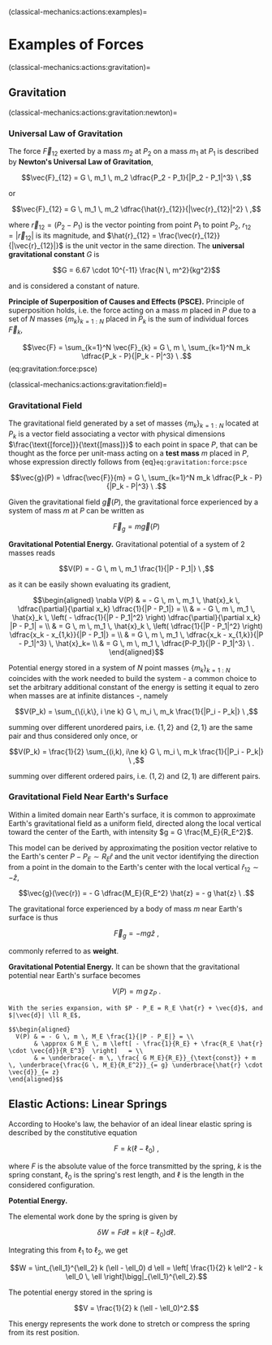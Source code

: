 (classical-mechanics:actions:examples)=
# Examples of Forces

(classical-mechanics:actions:gravitation)=
## Gravitation 

(classical-mechanics:actions:gravitation:newton)=
### Universal Law of Gravitation
The force $\vec{F}_{12}$ exerted by a mass $m_2$ at $P_2$ on a mass $m_1$ at $P_1$ is described by **Newton's Universal Law of Gravitation**,

$$\vec{F}_{12} = G \, m_1 \, m_2 \dfrac{P_2 - P_1}{|P_2 - P_1|^3} \ ,$$

or

$$\vec{F}_{12} = G \, m_1 \, m_2 \dfrac{\hat{r}_{12}}{|\vec{r}_{12}|^2} \ ,$$

where $\vec{r}_{12} = (P_2 - P_1)$ is the vector pointing from point $P_1$ to point $P_2$, $r_{12} = |\vec{r}_{12}|$ is its magnitude, and $\hat{r}_{12} = \frac{\vec{r}_{12}}{|\vec{r}_{12}|}$ is the unit vector in the same direction. The **universal gravitational constant** $G$ is 

$$G = 6.67 \cdot 10^{-11} \frac{N \, m^2}{kg^2}$$ 

and is considered a constant of nature.

**Principle of Superposition of Causes and Effects (PSCE).** Principle of superposition holds, i.e. the force acting on a mass $m$ placed in $P$ due to a set of $N$ masses $\{ m_k \}_{k=1:N}$ placed in $P_k$ is the sum of individual forces $\vec{F}_{k}$,

$$\vec{F} = \sum_{k=1}^N \vec{F}_{k} = G \, m \, \sum_{k=1}^N m_k \dfrac{P_k - P}{|P_k - P|^3} \ .$$ (eq:gravitation:force:psce)


(classical-mechanics:actions:gravitation:field)=
### Gravitational Field
The gravitational field generated by a set of masses $\{ m_k \}_{k=1:N}$ located at $P_k$ is a vector field associating a vector with physical dimensions $\frac{\text{[force]}}{\text{[mass]}}$ to each point in space $P$, that can be thought as the force per unit-mass acting on a **test mass** $m$ placed in $P$, whose expression directly follows from {eq}`eq:gravitation:force:psce`

$$\vec{g}(P) = \dfrac{\vec{F}}{m} = G \, \sum_{k=1}^N m_k \dfrac{P_k - P}{|P_k - P|^3} \ .$$

Given the gravitational field $\vec{g}(P)$, the gravitational force experienced by a system of mass $m$ at $P$ can be written as

  $$\vec{F}_g = m \vec{g}(P)$$

**Gravitational Potential Energy.** Gravitational potential of a system of 2 masses reads

$$V(P) = - G \, m \, m_1 \frac{1}{|P - P_1|} \ ,$$

as it can be easily shown evaluating its gradient,

$$\begin{aligned}
  \nabla V(P)
  & = - G \, m \, m_1 \, \hat{x}_k \, \dfrac{\partial}{\partial x_k} \dfrac{1}{|P - P_1|} = \\
  & = - G \, m \, m_1 \, \hat{x}_k \, \left( - \dfrac{1}{|P - P_1|^2} \right) \dfrac{\partial}{\partial x_k} |P - P_1| = \\
  & =   G \, m \, m_1 \, \hat{x}_k \, \left(   \dfrac{1}{|P - P_1|^2} \right) \dfrac{x_k - x_{1,k}}{|P - P_1|} = \\
  & =   G \, m \, m_1 \, \dfrac{x_k - x_{1,k}}{|P - P_1|^3}  \, \hat{x}_k= \\
  & =   G \, m \, m_1 \, \dfrac{P-P_1}{|P - P_1|^3} \ .
\end{aligned}$$

Potential energy stored in a system of $N$ point masses $\{ m_k \}_{k=1:N}$ coincides with the work needed to build the system - a common choice to set the arbitrary additional constant of the energy is setting it equal to zero when masses are at infinite distances -, namely

$$V(P_k) = \sum_{\{i,k\}, i \ne k} G \, m_i \, m_k \frac{1}{|P_i - P_k|} \ ,$$

summing over different unordered pairs, i.e. $\{ 1, 2 \}$ and $\{2,1\}$ are the same pair and thus considered only once, or

$$V(P_k) = \frac{1}{2} \sum_{(i,k),  i\ne k} G \, m_i \, m_k \frac{1}{|P_i - P_k|} \ ,$$

summing over different ordered pairs, i.e. $(1,2)$ and $(2,1)$ are different pairs.



### Gravitational Field Near Earth's Surface
Within a limited domain near Earth's surface, it is common to approximate Earth's gravitational field as a uniform field, directed along the local vertical toward the center of the Earth, with intensity $g = G \frac{M_E}{R_E^2}$.

This model can be derived by approximating the position vector relative to the Earth's center $P - P_E \sim R_E \hat{r}$ and the unit vector identifying the direction from a point in the domain to the Earth's center with the local vertical $\hat{r}_{12} \sim - \hat{z}$,

$$\vec{g}(\vec{r}) = - G \dfrac{M_E}{R_E^2} \hat{z} = - g \hat{z} \ .$$

The gravitational force experienced by a body of mass $m$ near Earth's surface is thus 

$$\vec{F}_g = - m g \hat{z} \ ,$$

commonly referred to as **weight**.

**Gravitational Potential Energy.** It can be shown that the gravitational potential near Earth's surface becomes

$$V(P) = m \, g \, z_P \ .$$

```{dropdown} Proof.
With the series expansion, with $P - P_E = R_E \hat{r} + \vec{d}$, and $|\vec{d}| \ll R_E$,

$$\begin{aligned}
  V(P) & = - G \, m \, M_E \frac{1}{|P - P_E|} = \\
       & \approx G M_E \, m \left[ - \frac{1}{R_E} + \frac{R_E \hat{r} \cdot \vec{d}}{R_E^3}  \right]   = \\
       & = \underbrace{- m \, \frac{ G M_E}{R_E}}_{\text{const}} + m \, \underbrace{\frac{G \, M_E}{R_E^2}}_{= g} \underbrace{\hat{r} \cdot \vec{d}}_{= z}
\end{aligned}$$
```

## Elastic Actions: Linear Springs

According to Hooke's law, the behavior of an ideal linear elastic spring is described by the constitutive equation

$$F = k (\ell - \ell_0) \ ,$$

where $F$ is the absolute value of the force transmitted by the spring, $k$ is the spring constant, $\ell_0$ is the spring's rest length, and $\ell$ is the length in the considered configuration.

**Potential Energy.** 

The elemental work done by the spring is given by

$$\delta W =  F d \ell = k (\ell - \ell_0) d \ell.$$

Integrating this from $\ell_1$ to $\ell_2$, we get

$$W = \int_{\ell_1}^{\ell_2} k (\ell - \ell_0) d \ell = \left[ \frac{1}{2} k \ell^2 - k \ell_0 \, \ell \right]\bigg|_{\ell_1}^{\ell_2}.$$

The potential energy stored in the spring is 

$$V = \frac{1}{2} k (\ell - \ell_0)^2.$$ 

This energy represents the work done to stretch or compress the spring from its rest position.




